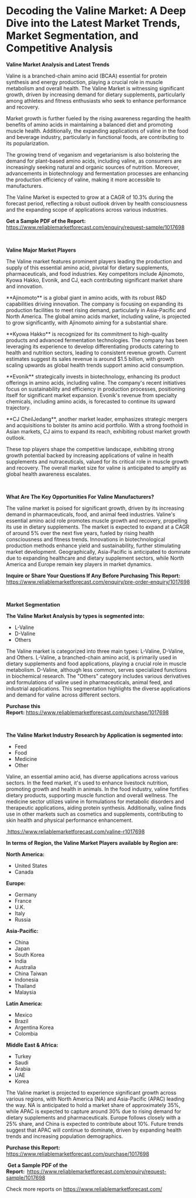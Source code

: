 <p><h1>Decoding the Valine Market: A Deep Dive into the Latest Market Trends, Market Segmentation, and Competitive Analysis</h1></p><p><strong>Valine Market Analysis and Latest Trends</strong></p>
<p><p>Valine is a branched-chain amino acid (BCAA) essential for protein synthesis and energy production, playing a crucial role in muscle metabolism and overall health. The Valine Market is witnessing significant growth, driven by increasing demand for dietary supplements, particularly among athletes and fitness enthusiasts who seek to enhance performance and recovery. </p><p>Market growth is further fueled by the rising awareness regarding the health benefits of amino acids in maintaining a balanced diet and promoting muscle health. Additionally, the expanding applications of valine in the food and beverage industry, particularly in functional foods, are contributing to its popularization. </p><p>The growing trend of veganism and vegetarianism is also bolstering the demand for plant-based amino acids, including valine, as consumers are increasingly seeking natural and organic sources of nutrition. Moreover, advancements in biotechnology and fermentation processes are enhancing the production efficiency of valine, making it more accessible to manufacturers. </p><p>The Valine Market is expected to grow at a CAGR of 10.3% during the forecast period, reflecting a robust outlook driven by health consciousness and the expanding scope of applications across various industries.</p></p>
<p><strong>Get a Sample PDF of the Report:&nbsp;</strong> <a href="https://www.reliablemarketforecast.com/enquiry/request-sample/1017698?utm_campaign=950&utm_medium=2&utm_source=Github&utm_content=ia&utm_term=30012025&utm_id=valine">https://www.reliablemarketforecast.com/enquiry/request-sample/1017698</a></p>
<p>&nbsp;</p>
<p><strong>Valine Major Market Players</strong></p>
<p><p>The Valine market features prominent players leading the production and supply of this essential amino acid, pivotal for dietary supplements, pharmaceuticals, and food industries. Key competitors include Ajinomoto, Kyowa Hakko, Evonik, and CJ, each contributing significant market share and innovation.</p><p>**Ajinomoto** is a global giant in amino acids, with its robust R&D capabilities driving innovation. The company is focusing on expanding its production facilities to meet rising demand, particularly in Asia-Pacific and North America. The global amino acids market, including valine, is projected to grow significantly, with Ajinomoto aiming for a substantial share.</p><p>**Kyowa Hakko** is recognized for its commitment to high-quality products and advanced fermentation technologies. The company has been leveraging its experience to develop differentiating products catering to health and nutrition sectors, leading to consistent revenue growth. Current estimates suggest its sales revenue is around $1.5 billion, with growth scaling upwards as global health trends support amino acid consumption.</p><p>**Evonik** strategically invests in biotechnology, enhancing its product offerings in amino acids, including valine. The company's recent initiatives focus on sustainability and efficiency in production processes, positioning itself for significant market expansion. Evonik's revenue from specialty chemicals, including amino acids, is forecasted to continue its upward trajectory.</p><p>**CJ CheilJedang**, another market leader, emphasizes strategic mergers and acquisitions to bolster its amino acid portfolio. With a strong foothold in Asian markets, CJ aims to expand its reach, exhibiting robust market growth outlook.</p><p>These top players shape the competitive landscape, exhibiting strong growth potential backed by increasing applications of valine in health supplements and nutraceuticals, valued for its critical role in muscle growth and recovery. The overall market size for valine is anticipated to amplify as global health awareness escalates.</p></p>
<p>&nbsp;</p>
<p><strong>What Are The Key Opportunities For Valine Manufacturers?</strong></p>
<p><p>The valine market is poised for significant growth, driven by its increasing demand in pharmaceuticals, food, and animal feed industries. Valine's essential amino acid role promotes muscle growth and recovery, propelling its use in dietary supplements. The market is expected to expand at a CAGR of around 5% over the next five years, fueled by rising health consciousness and fitness trends. Innovations in biotechnological production methods enhance yield and sustainability, further stimulating market development. Geographically, Asia-Pacific is anticipated to dominate due to expanding healthcare and dietary supplement sectors, while North America and Europe remain key players in market dynamics.</p></p>
<p><strong>Inquire or Share Your Questions If Any Before Purchasing This Report:</strong> <a href="https://www.reliablemarketforecast.com/enquiry/pre-order-enquiry/1017698?utm_campaign=950&utm_medium=2&utm_source=Github&utm_content=ia&utm_term=30012025&utm_id=valine">https://www.reliablemarketforecast.com/enquiry/pre-order-enquiry/1017698</a></p>
<p>&nbsp;</p>
<p><strong>Market Segmentation</strong></p>
<p><strong>The Valine Market Analysis by types is segmented into:</strong></p>
<p><ul><li>L-Valine</li><li>D-Valine</li><li>Others</li></ul></p>
<p><p>The Valine market is categorized into three main types: L-Valine, D-Valine, and Others. L-Valine, a branched-chain amino acid, is primarily used in dietary supplements and food applications, playing a crucial role in muscle metabolism. D-Valine, although less common, serves specialized functions in biochemical research. The "Others" category includes various derivatives and formulations of valine used in pharmaceuticals, animal feed, and industrial applications. This segmentation highlights the diverse applications and demand for valine across different sectors.</p></p>
<p><strong>Purchase this Report:&nbsp;</strong><a href="https://www.reliablemarketforecast.com/purchase/1017698?utm_campaign=950&utm_medium=2&utm_source=Github&utm_content=ia&utm_term=30012025&utm_id=valine">https://www.reliablemarketforecast.com/purchase/1017698</a></p>
<p>&nbsp;</p>
<p><strong>The Valine Market Industry Research by Application is segmented into:</strong></p>
<p><ul><li>Feed</li><li>Food</li><li>Medicine</li><li>Other</li></ul></p>
<p><p>Valine, an essential amino acid, has diverse applications across various sectors. In the feed market, it's used to enhance livestock nutrition, promoting growth and health in animals. In the food industry, valine fortifies dietary products, supporting muscle function and overall wellness. The medicine sector utilizes valine in formulations for metabolic disorders and therapeutic applications, aiding protein synthesis. Additionally, valine finds use in other markets such as cosmetics and supplements, contributing to skin health and physical performance enhancement.</p></p>
<p><a href="https://www.reliablemarketforecast.com/valine-r1017698?utm_campaign=950&utm_medium=2&utm_source=Github&utm_content=ia&utm_term=30012025&utm_id=valine">&nbsp;https://www.reliablemarketforecast.com/valine-r1017698</a></p>
<p><strong>In terms of Region, the Valine Market Players available by Region are:</strong></p>
<p>
    <p> <strong> North America: </strong>
        <ul>
            <li>United States</li>
            <li>Canada</li>
        </ul>
        </p> 
    <p> <strong> Europe: </strong>
        <ul>
            <li>Germany</li>
            <li>France</li>
            <li>U.K.</li>
            <li>Italy</li>
            <li>Russia</li>
        </ul>
        </p> 
    <p> <strong> Asia-Pacific: </strong>
        <ul>
            <li>China</li>
            <li>Japan</li>
            <li>South Korea</li>
            <li>India</li>
            <li>Australia</li>
            <li>China Taiwan</li>
            <li>Indonesia</li>
            <li>Thailand</li>
            <li>Malaysia</li>
        </ul>
        </p> 
    <p> <strong> Latin America: </strong>
        <ul>
            <li>Mexico</li>
            <li>Brazil</li>
            <li>Argentina Korea</li>
            <li>Colombia</li>
        </ul>
        </p> 
    <p> <strong> Middle East & Africa: </strong>
        <ul>
            <li>Turkey</li>
            <li>Saudi</li>
            <li>Arabia</li>
            <li>UAE</li>
            <li>Korea</li>
        </ul>
    </p>
    </p>
<p><p>The Valine market is projected to experience significant growth across various regions, with North America (NA) and Asia-Pacific (APAC) leading the way. NA is anticipated to hold a market share of approximately 35%, while APAC is expected to capture around 30% due to rising demand for dietary supplements and pharmaceuticals. Europe follows closely with a 25% share, and China is expected to contribute about 10%. Future trends suggest that APAC will continue to dominate, driven by expanding health trends and increasing population demographics.</p></p>
<p><strong>Purchase this Report: </strong><a href="https://www.reliablemarketforecast.com/purchase/1017698?utm_campaign=950&utm_medium=2&utm_source=Github&utm_content=ia&utm_term=30012025&utm_id=valine">https://www.reliablemarketforecast.com/purchase/1017698</a></p>
<p>&nbsp;<strong>Get a Sample PDF of the Report:&nbsp;&nbsp;</strong><a href="https://www.reliablemarketforecast.com/enquiry/request-sample/1017698?utm_campaign=950&utm_medium=2&utm_source=Github&utm_content=ia&utm_term=30012025&utm_id=valine">https://www.reliablemarketforecast.com/enquiry/request-sample/1017698</a></p>
<p><strong></strong></p>
<p>Check more reports on <a href="https://www.reliablemarketforecast.com/?utm_campaign=950&utm_medium=2&utm_source=Github&utm_content=ia&utm_term=30012025&utm_id=valine">https://www.reliablemarketforecast.com/</a></p>